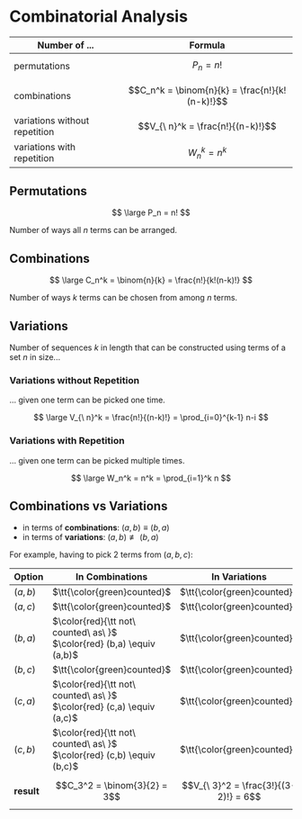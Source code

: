 # Combinatorial Analysis

| Number of ... | Formula |
|--|--|
| permutations | $$P_n = n!$$ |
| combinations | $$C_n^k = \binom{n}{k} = \frac{n!}{k!(n-k)!}$$ |
| variations without repetition | $$V_{\ n}^k = \frac{n!}{(n-k)!}$$ |
| variations with repetition | $$W_n^k = n^k$$ |

## Permutations

$$
\large
P_n = n!
$$

Number of ways all $n$ terms can be arranged.

## Combinations

$$
\large
C_n^k = \binom{n}{k} =
\frac{n!}{k!(n-k)!}
$$

Number of ways $k$ terms can be chosen from among $n$ terms.

## Variations

Number of sequences $k$ in length that can be constructed using terms of a set $n$ in size...

### Variations without Repetition

... given one term can be picked one time.

$$
\large
V_{\ n}^k = \frac{n!}{(n-k)!} =
\prod_{i=0}^{k-1} n-i
$$

### Variations with Repetition

... given one term can be picked multiple times.

$$
\large
W_n^k = n^k =
\prod_{i=1}^k n
$$

## Combinations vs Variations

- in terms of **combinations**: $(a,b) \equiv (b,a)$
- in terms of **variations**: $(a,b) \not\equiv (b,a)$

For example, having to pick 2 terms from $(a,b,c)$:

| Option | In Combinations | In Variations |
|--|--|--|
| $(a,b)$ | $\tt{\color{green}counted}$ | $\tt{\color{green}counted}$ |
| $(a,c)$ | $\tt{\color{green}counted}$ | $\tt{\color{green}counted}$ |
| $(b,a)$ | $\color{red}{\tt not\ counted\ as\ }$ $\color{red} (b,a) \equiv (a,b)$ | $\tt{\color{green}counted}$  |
| $(b,c)$ | $\tt{\color{green}counted}$ | $\tt{\color{green}counted}$ |
| $(c,a)$ | $\color{red}{\tt not\ counted\ as\ }$ $\color{red} (c,a) \equiv (a,c)$ | $\tt{\color{green}counted}$  |
| $(c,b)$ | $\color{red}{\tt not\ counted\ as\ }$ $\color{red} (c,b) \equiv (b,c)$ | $\tt{\color{green}counted}$ |
| **result** | $$C_3^2 = \binom{3}{2} = 3$$ | $$V_{\ 3}^2 = \frac{3!}{(3-2)!} = 6$$ |
